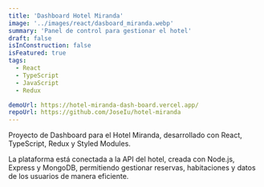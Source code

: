 ```yaml
---
title: 'Dashboard Hotel Miranda'
image: '../images/react/dasboard_miranda.webp'
summary: 'Panel de control para gestionar el hotel'
draft: false
isInConstruction: false
isFeatured: true
tags:
  - React
  - TypeScript
  - JavaScript
  - Redux

demoUrl: https://hotel-miranda-dash-board.vercel.app/
repoUrl: https://github.com/JoseIu/hotel-miranda
---
```


Proyecto de Dashboard para el Hotel Miranda, desarrollado con React, TypeScript, Redux y Styled Modules.

La plataforma está conectada a la API del hotel, creada con Node.js, Express y MongoDB, permitiendo gestionar reservas, habitaciones y datos de los usuarios de manera eficiente.